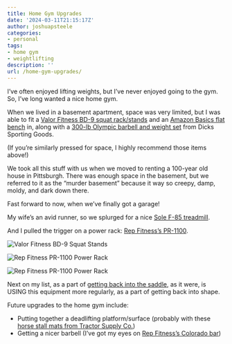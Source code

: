 ```yaml
---
title: Home Gym Upgrades
date: '2024-03-11T21:15:17Z'
author: joshuapsteele
categories:
- personal
tags:
- home gym
- weightlifting
description: ''
url: /home-gym-upgrades/
---
```

I’ve often enjoyed lifting weights, but I’ve never enjoyed going to the gym. So, I’ve long wanted a nice home gym.

When we lived in a basement apartment, space was very limited, but I was able to fit a [Valor Fitness BD-9 squat rack/stands](https://valorfitness.com/products/bd-9-independent-power-squat-stands) and an [Amazon Basics flat bench](https://amzn.to/3Tawich) in, along with a [300-lb Olympic barbell and weight set](https://www.dickssportinggoods.com/p/fitness-gear-300-lbolympic-weight-set-16fgeu300lbstwth7brb/16fgeu300lbstwth7brb) from Dicks Sporting Goods.

(If you’re similarly pressed for space, I highly recommend those items above!)

We took all this stuff with us when we moved to renting a 100-year old house in Pittsburgh. There was enough space in the basement, but we referred to it as the “murder basement” because it way so creepy, damp, moldy, and dark down there.

Fast forward to now, when we’ve finally got a garage!

My wife’s an avid runner, so we splurged for a nice [Sole F-85 treadmill](https://www.soletreadmills.com/products/sole-f85).

And I pulled the trigger on a power rack: [Rep Fitness’s PR-1100](https://repfitness.com/products/pr-1100-power-rack).

![Valor Fitness BD-9 Squat Stands](https://joshuapsteele.com/wp-content/uploads/2024/03/88604851-219F-4B94-9407-A6F57BA76469_1_105_c-225x300.jpeg)

![Rep Fitness PR-1100 Power Rack](https://joshuapsteele.com/wp-content/uploads/2024/03/1875C5E6-A076-47DC-B938-7E3BF3CCB14F_1_105_c-225x300.jpeg)

![Rep Fitness PR-1100 Power Rack](https://joshuapsteele.com/wp-content/uploads/2024/03/335E5B22-71CB-4002-B957-128C0EBE0BBA_1_105_c-225x300.jpeg)

Next on my list, as a part of [getting back into the saddle](https://joshuapsteele.com/back-in-the-saddle/), as it were, is USING this equipment more regularly, as a part of getting back into shape.

Future upgrades to the home gym include:

- Putting together a deadlifting platform/surface (probably with these [horse stall mats from Tractor Supply Co.](https://www.tractorsupply.com/tsc/product/4-ft-x-6-ft-x-3-4-in-thick-rubber-stall-mat))
- Getting a nicer barbell (I’ve got my eyes on [Rep Fitness’s Colorado bar](https://repfitness.com/products/colorado-bar-20kg))